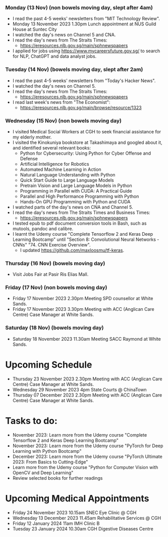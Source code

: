 ### Monday (13 Nov) (non bowels moving day, slept after 4am)
- I read the past 4-5 weeks' newsletters from "MIT Technology Review".
- Monday 13 November 2023 1.30pm Lunch appointment at NUS Guild House at Suntec City
- I watched the day's news on Channel 5 and CNA.
- I read the day's news from The Straits Times:
    - https://eresources.nlb.gov.sg/main/sphnewspapers
- I applied for jobs using https://www.mycareersfuture.gov.sg/ to search for NLP, ChatGPT and data analyst jobs.

### Tuesday (14 Nov) (bowels moving day, slept after 2am)
- I read the past 4-5 weeks' newsletters from "Today's Hacker News".
- I watched the day's news on Channel 5.
- I read the day's news from The Straits Times:
    - https://eresources.nlb.gov.sg/main/sphnewspapers
- I read last week's news from "The Economist":
    - https://eresources.nlb.gov.sg/main/browse/resource/1323

### Wednesday (15 Nov) (non bowels moving day)
- I visited Medical Social Workers at CGH to seek financial assistance for my elderly mother.
- I visited the Kinokuniya bookstore at Takashimaya and googled about it, and identified several relevant books:
    - Python for Cybersecurity: Using Python for Cyber Offense and Defense
    - Artificial Intelligence for Robotics
    - Automated Machine Learning in Action
    - Natural Language Understanding with Python
    - Quick Start Guide to Large Language Models
    - Pretrain Vision and Large Language Models in Python
    - Programming in Parallel with CUDA: A Practical Guide
    - Parallel and High Performance Programming with Python
    - Hands-On GPU Programming with Python and CUDA
- I watched parts of the day's news on CNA and Channel 5.
- I read the day's news from The Straits Times and Business Times:
    - https://eresources.nlb.gov.sg/main/sphnewspapers
- I tested epub to pdf document conversion tools in Bash, such as mutools, pandoc and calibre.  
- I learnt the Udemy course "Complete Tensorflow 2 and Keras Deep Learning Bootcamp" until "Section 8: Convolutional Neural Networks - CNNs" "74. CNN Exercise Overview".
    - I updated https://github.com/maxloosmu/tf-keras.

### Thursday (16 Nov) (bowels moving day)
- Visit Jobs Fair at Pasir Ris Elias Mall.



### Friday (17 Nov) (non bowels moving day)
- Friday 17 November 2023 2.30pm Meeting SPD counsellor at White Sands.
- Friday 17 November 2023 3.30pm Meeting with ACC (Anglican Care Centre) Case Manager at White Sands.


### Saturday (18 Nov) (bowels moving day)
- Saturday 18 November 2023 11.30am Meeting SACC Raymond at White Sands.



# Upcoming Schedule
- Thursday 23 November 2023 2.30pm Meeting with ACC (Anglican Care Centre) Case Manager at White Sands.
- Wednesday 29 November 2023 4pm State Courts @ ChinaTown
- Thursday 07 December 2023 2.30pm Meeting with ACC (Anglican Care Centre) Case Manager at White Sands.

# Tasks to do:
- November 2023: Learn more from the Udemy course "Complete Tensorflow 2 and Keras Deep Learning Bootcamp"
- November 2023: Learn more from the Udemy course "PyTorch for Deep Learning with Python Bootcamp"
- December 2023: Learn more from the Udemy course "PyTorch Ultimate 2023: From Basics to Cutting-Edge"
- Learn more from the Udemy course "Python for Computer Vision with OpenCV and Deep Learning"
- Review selected books for further readings

# Upcoming Medical Appointments
- Friday 24 November 2023 10.15am SNEC Eye Clinic @ CGH
- Wednesday 13 December 2023 11.45am Rehabilitative Services @ CGH
- Friday 12 January 2024 11am IMH Clinic B
- Tuesday 23 January 2024 10.30am CGH Digestive Diseases Centre
